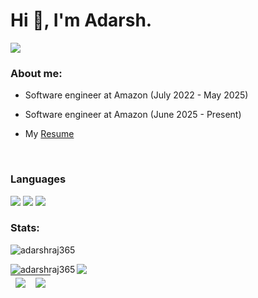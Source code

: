 <h1 align="left">Hi 👋, I'm Adarsh.</h1>

![](https://komarev.com/ghpvc/?username=adarshraj365)

<h3 align=>About me:</h3>

- Software engineer at Amazon (July 2022 - May 2025)
- Software engineer at Amazon (June 2025 - Present)

- My [Resume](https://drive.google.com/file/d/1qpDrarolp7dIwrqOeXerDEdKIyIBtGNl/view?usp=drive_link)

<br>

<h3 align="left">Languages</h3>
<div align="left">
  <span><img src="https://img.shields.io/badge/C-00599C?style=for-the-badge&logo=c&logoColor=white"></span>
  <span><img src="https://img.shields.io/badge/C%2B%2B-00599C?style=for-the-badge&logo=c%2B%2B&logoColor=white"></span>
  <span><img src="https://img.shields.io/badge/Java-ED8B00?style=for-the-badge&logo=java&logoColor=white"></span>
</div>

<h3 align="left">Stats:</h3>

<p align="left"><img src="https://github-readme-stats.vercel.app/api/top-langs?username=adarshraj365&show_icons=true&locale=en&layout=compact" alt="adarshraj365" /></p> 


<img align="left" src="https://github-readme-stats.vercel.app/api?username=adarshraj365&count_private=true" alt="adarshraj365" /> 

<img align="left" src="https://github-readme-streak-stats.herokuapp.com/?user=adarshraj365">

<img src="https://github-readme-stats.vercel.app/api?username=adarshraj365&hide_border=true&show_icons=true&theme=radical&text_color=fff&title_color=F58B02&icon_color=F58B02"/>|<img src="https://github-readme-streak-stats.herokuapp.com/?user=adarshraj365&theme=dark&hide_border=true"/>|
|---|---|
